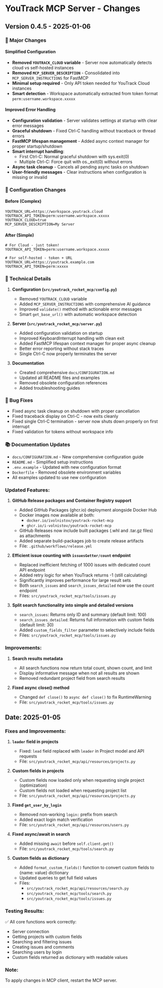 # YouTrack MCP Server - Changes

## Version 0.4.5 - 2025-01-06

### 🎯 Major Changes

#### Simplified Configuration
- **Removed `YOUTRACK_CLOUD` variable** - Server now automatically detects cloud vs self-hosted instances
- **Removed `MCP_SERVER_DESCRIPTION`** - Consolidated into `MCP_SERVER_INSTRUCTIONS` for FastMCP
- **Minimal setup required** - Only API token needed for YouTrack Cloud instances
- **Smart detection** - Workspace automatically extracted from token format `perm:username.workspace.xxxxx`

#### Improved Error Handling
- **Configuration validation** - Server validates settings at startup with clear error messages
- **Graceful shutdown** - Fixed Ctrl-C handling without traceback or thread errors
- **FastMCP lifespan management** - Added async context manager for proper startup/shutdown
- **Smart interrupt handling**:
  - First Ctrl-C: Normal graceful shutdown with sys.exit(0)
  - Multiple Ctrl-C: Force quit with os._exit(0) without errors
- **Async task cleanup** - Cancels all pending async tasks on shutdown
- **User-friendly messages** - Clear instructions when configuration is missing or invalid

### 📝 Configuration Changes

#### Before (Complex)
```env
YOUTRACK_URL=https://workspace.youtrack.cloud
YOUTRACK_API_TOKEN=perm:username.workspace.xxxxx
YOUTRACK_CLOUD=true
MCP_SERVER_DESCRIPTION=My Server
```

#### After (Simple)
```env
# For Cloud - just token!
YOUTRACK_API_TOKEN=perm:username.workspace.xxxxx

# For self-hosted - token + URL
YOUTRACK_URL=https://youtrack.example.com
YOUTRACK_API_TOKEN=perm:xxxxx
```

### 🔧 Technical Details

1. **Configuration (`src/youtrack_rocket_mcp/config.py`)**
   - Removed `YOUTRACK_CLOUD` variable
   - Added `MCP_SERVER_INSTRUCTIONS` with comprehensive AI guidance
   - Improved `validate()` method with actionable error messages
   - Smart `get_base_url()` with automatic workspace detection

2. **Server (`src/youtrack_rocket_mcp/server.py`)**
   - Added configuration validation on startup
   - Improved KeyboardInterrupt handling with clean exit
   - Added FastMCP lifespan context manager for proper async cleanup
   - Better error reporting without stack traces
   - Single Ctrl-C now properly terminates the server

3. **Documentation**
   - Created comprehensive `docs/CONFIGURATION.md`
   - Updated all README files and examples
   - Removed obsolete configuration references
   - Added troubleshooting guides

### 🐛 Bug Fixes
- Fixed async task cleanup on shutdown with proper cancellation
- Fixed traceback display on Ctrl-C - now exits cleanly
- Fixed single Ctrl-C termination - server now shuts down properly on first interrupt
- Fixed validation for tokens without workspace info

### 📚 Documentation Updates
- `docs/CONFIGURATION.md` - New comprehensive configuration guide
- `README.md` - Simplified setup instructions
- `.env.example` - Updated with new configuration format
- `Dockerfile` - Removed obsolete environment variables
- All examples updated to use new configuration

### Updated Features:

1. **GitHub Release packages and Container Registry support**
   - Added GitHub Packages (ghcr.io) deployment alongside Docker Hub
   - Docker images now available at both:
     - `docker.io/ivolnistov/youtrack-rocket-mcp`
     - `ghcr.io/i-volnistov/youtrack-rocket-mcp`
   - GitHub Releases now include built packages (.whl and .tar.gz files) as attachments
   - Added separate build-packages job to create release artifacts
   - File: `.github/workflows/release.yml`

2. **Efficient issue counting with `issuesGetter/count` endpoint**
   - Replaced inefficient fetching of 1000 issues with dedicated count API endpoint
   - Added retry logic for when YouTrack returns -1 (still calculating)
   - Significantly improves performance for large result sets
   - Both `search_issues` and `search_issues_detailed` now use the count endpoint
   - Files: `src/youtrack_rocket_mcp/tools/issues.py`

3. **Split search functionality into simple and detailed versions**
   - `search_issues`: Returns only ID and summary (default limit: 100)
   - `search_issues_detailed`: Returns full information with custom fields (default limit: 30)
   - Added `custom_fields_filter` parameter to selectively include fields
   - Files: `src/youtrack_rocket_mcp/tools/issues.py`

### Improvements:

1. **Search results metadata**
   - All search functions now return total count, shown count, and limit
   - Display informative message when not all results are shown
   - Removed redundant project field from search results

2. **Fixed async close() method**
   - Changed `def close()` to `async def close()` to fix RuntimeWarning
   - File: `src/youtrack_rocket_mcp/tools/issues.py`

## Date: 2025-01-05

### Fixes and Improvements:

1. **`leader` field in projects**
   - Fixed: `lead` field replaced with `leader` in Project model and API requests
   - File: `src/youtrack_rocket_mcp/api/resources/projects.py`

2. **Custom fields in projects**
   - Custom fields now loaded only when requesting single project (optimization)
   - Custom fields not loaded when requesting project list
   - File: `src/youtrack_rocket_mcp/api/resources/projects.py`

3. **Fixed `get_user_by_login`**
   - Removed non-working `login:` prefix from search
   - Added exact login match verification
   - File: `src/youtrack_rocket_mcp/api/resources/users.py`

4. **Fixed async/await in search**
   - Added missing `await` before `self.client.get()`
   - File: `src/youtrack_rocket_mcp/tools/search.py`

5. **Custom fields as dictionary**
   - Added `format_custom_fields()` function to convert custom fields to {name: value} dictionary
   - Updated queries to get full field values
   - Files:
     - `src/youtrack_rocket_mcp/api/resources/search.py`
     - `src/youtrack_rocket_mcp/tools/search.py`
     - `src/youtrack_rocket_mcp/tools/issues.py`

### Testing Results:

✅ All core functions work correctly:
- Server connection
- Getting projects with custom fields
- Searching and filtering issues
- Creating issues and comments
- Searching users by login
- Custom fields returned as dictionary with readable values

### Note:
To apply changes in MCP client, restart the MCP server.
